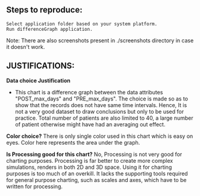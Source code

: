 Steps to reproduce:
---------------
    Select application folder based on your system platform.
    Run differenceGraph application.

Note: There are also screenshots present in ./screenshots directory in case it
doesn't work.


JUSTIFICATIONS:
---------------
**Data choice Justification**
* This chart is a difference graph between the data attributes "POST_max_days"
and "PRE_max_days". The choice is made so as to show that the records does not
have same time intervals. Hence, It is not a very good dataset to draw
conclusions but only to be used for practice. Total number of patients are also
limited to 40, a large number of patient otherwise might have had an averaging
out effect.

**Color choice?**
There is only single color used in this chart which is easy on eyes. Color here
represents the area under the graph.


**Is Processing good for this chart?**
No, Processing is not very good for charting purposes. Processing is far better
to create more complex simulations, renders in both 2D and 3D space. Using it
for charting purposes is too much of an overkill. It lacks the supporting tools
required for general purpose charting, such as scales and axes,
which have to be written for processing.